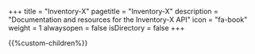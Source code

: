 +++
title = "Inventory-X"
pagetitle = "Inventory-X"
description = "Documentation and resources for the Inventory-X API"
icon = "fa-book" 
weight = 1
alwaysopen = false
isDirectory = false
+++

{{%custom-children%}}
